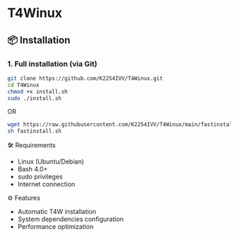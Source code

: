 # T4Winux

## 📦 Installation

### 1. Full installation (via Git)
```bash
git clone https://github.com/K2254IVV/T4Winux.git
cd T4Winux
chmod +x install.sh
sudo ./install.sh
```
OR

```bash
wget https://raw.githubusercontent.com/K2254IVV/T4Winux/main/fastinstall.sh
sh fastinstall.sh
```

🛠️ Requirements
- Linux (Ubuntu/Debian)
- Bash 4.0+
- sudo privileges
- Internet connection

⚙️ Features
- Automatic T4W installation
- System dependencies configuration
- Performance optimization
